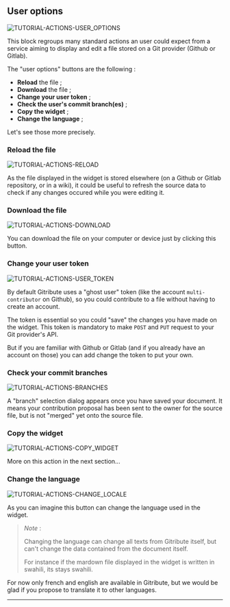 
## User options

<div>
  <img
    alt="TUTORIAL-ACTIONS-USER_OPTIONS"
    src="https://raw.githubusercontent.com/multi-coop/gitribute-documentation-content/main/images/tutorial/commented/tutorial-user_options.png"
    />
</div>

This block regroups many standard actions an user could expect from a service aiming to display and edit a file stored on a Git provider (Github or Gitlab).

The "user options" buttons are the following :

- **Reload** the file ;
- **Download** the file ;
- **Change your user token** ;
- **Check the user's commit branch(es)** ;
- **Copy the widget** ;
- **Change the language** ;

Let's see those more precisely.

### Reload the file

<div>
  <img
    alt="TUTORIAL-ACTIONS-RELOAD"
    src="https://raw.githubusercontent.com/multi-coop/gitribute-documentation-content/main/images/tutorial/commented/tutorial-04.png"
    />
</div>

As the file displayed in the widget is stored elsewhere (on a Github or Gitlab repository, or in a wiki), it could be useful to refresh the source data to check if any changes occured while you were editing it.

### Download the file

<div>
  <img
    alt="TUTORIAL-ACTIONS-DOWNLOAD"
    src="https://raw.githubusercontent.com/multi-coop/gitribute-documentation-content/main/images/tutorial/commented/tutorial-05.png"
    />
</div>

You can download the file on your computer or device just by clicking this button.

### Change your user token

<div>
  <img
    alt="TUTORIAL-ACTIONS-USER_TOKEN"
    src="https://raw.githubusercontent.com/multi-coop/gitribute-documentation-content/main/images/tutorial/commented/tutorial-06.png"
    />
</div>

By default Gitribute uses a "ghost user" token (like the account `multi-contributor` on Github), so you could contribute to a file without having to create an account.

The token is essential so you could "save" the changes you have made on the widget. This token is mandatory to make `POST` and `PUT` request to your Git provider's API.

But if you are familiar with Github or Gitlab (and if you already have an account on those) you can add change the token to put your own.

### Check your commit branches

<div>
  <img
    alt="TUTORIAL-ACTIONS-BRANCHES"
    src="https://raw.githubusercontent.com/multi-coop/gitribute-documentation-content/main/images/tutorial/commented/tutorial-07.png"
    />
</div>

A "branch" selection dialog appears once you have saved your document. It means your contribution proposal has been sent to the owner for the source file, but is not "merged" yet onto the source file. 

### Copy the widget

<div>
  <img
    alt="TUTORIAL-ACTIONS-COPY_WIDGET"
    src="https://raw.githubusercontent.com/multi-coop/gitribute-documentation-content/main/images/tutorial/commented/tutorial-08.png"
    />
</div>

More on this action in the next section...

### Change the language

<div>
  <img
    alt="TUTORIAL-ACTIONS-CHANGE_LOCALE"
    src="https://raw.githubusercontent.com/multi-coop/gitribute-documentation-content/main/images/tutorial/commented/tutorial-09.png"
    />
</div>

As you can imagine this button can change the language used in the widget.

> _Note_ :
>  
> Changing the language can change all texts from Gitribute itself, but can't change the data contained from the document itself.
>
> For instance if the mardown file displayed in the widget is written in swahili, its stays swahili. 

For now only french and english are available in Gitribute, but we would be glad if you propose to translate it to other languages.

---
